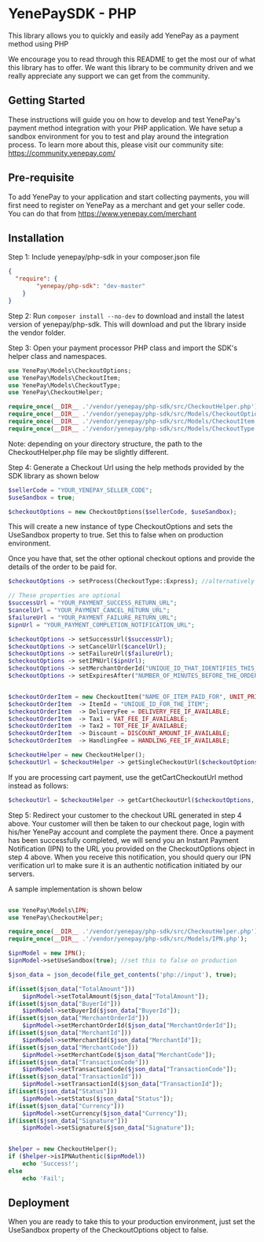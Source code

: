 # YenePaySDK - PHP

This library allows you to quickly and easily add YenePay as a payment method using PHP

We encourage you to read through this README to get the most our of what this library has to offer. We want this library to be community driven and we really appreciate any support we can get from the community.

## Getting Started

These instructions will guide you on how to develop and test YenePay's payment method integration with your PHP application. We have setup a sandbox environment for you to test and play around the integration process. To learn more about this, please visit our community site: https://community.yenepay.com/

## Pre-requisite

To add YenePay to your application and start collecting payments, you will first need to register on YenePay as a merchant and get your seller code. You can do that from https://www.yenepay.com/merchant

## Installation

Step 1: Include yenepay/php-sdk in your composer.json file

```json
{
  "require": {
    	"yenepay/php-sdk": "dev-master"
    }
}
``` 

Step 2: Run ```composer install --no-dev``` to download and install the latest version of yenepay/php-sdk. This will download and put the library inside the vendor folder.		

Step 3: Open your payment processor PHP class and import the SDK's helper class and namespaces.

```php
use YenePay\Models\CheckoutOptions;
use YenePay\Models\CheckoutItem;
use YenePay\Models\CheckoutType;
use YenePay\CheckoutHelper;

require_once(__DIR__ .'/vendor/yenepay/php-sdk/src/CheckoutHelper.php');
require_once(__DIR__ .'/vendor/yenepay/php-sdk/src/Models/CheckoutOptions.php');
require_once(__DIR__ .'/vendor/yenepay/php-sdk/src/Models/CheckoutItem.php');
require_once(__DIR__ .'/vendor/yenepay/php-sdk/src/Models/CheckoutType.php');
```
Note: depending on your directory structure, the path to the CheckoutHelper.php file may be slightly different.

Step 4: Generate a Checkout Url using the help methods provided by the SDK library as shown below

```php
$sellerCode = "YOUR_YENEPAY_SELLER_CODE";
$useSandbox = true;

$checkoutOptions = new CheckoutOptions($sellerCode, $useSandbox);
```

This will create a new instance of type CheckoutOptions and sets the UseSandbox property to true. Set this to false when on production environment.

Once you have that, set the other optional checkout options and provide the details of the order to be paid for.

```php
$checkoutOptions -> setProcess(CheckoutType::Express); //alternatively you can set this to CheckoutType::Cart if you are including multiple items in a single order

// These properties are optional
$successUrl = "YOUR_PAYMENT_SUCCESS_RETURN_URL";
$cancelUrl = "YOUR_PAYMENT_CANCEL_RETURN_URL";
$failureUrl = "YOUR_PAYMENT_FAILURE_RETURN_URL";
$ipnUrl = "YOUR_PAYMENT_COMPLETION_NOTIFICATION_URL";

$checkoutOptions -> setSuccessUrl($successUrl);
$checkoutOptions -> setCancelUrl($cancelUrl);
$checkoutOptions -> setFailureUrl($failureUrl);
$checkoutOptions -> setIPNUrl($ipnUrl);
$checkoutOptions -> setMerchantOrderId("UNIQUE_ID_THAT_IDENTIFIES_THIS_ORDER_ON_YOUR_SYSTEM");
$checkoutOptions -> setExpiresAfter("NUMBER_OF_MINUTES_BEFORE_THE_ORDER_EXPIRES");


$checkoutOrderItem = new CheckoutItem("NAME_OF_ITEM_PAID_FOR", UNIT_PRICE_OF_ITEM, QUANTITY);
$checkoutOrderItem  -> ItemId = "UNIQUE_ID_FOR_THE_ITEM";
$checkoutOrderItem  -> DeliveryFee = DELIVERY_FEE_IF_AVAILABLE;
$checkoutOrderItem  -> Tax1 = VAT_FEE_IF_AVAILABLE;
$checkoutOrderItem  -> Tax2 = TOT_FEE_IF_AVAILABLE;
$checkoutOrderItem  -> Discount = DISCOUNT_AMOUNT_IF_AVAILABLE;
$checkoutOrderItem  -> HandlingFee = HANDLING_FEE_IF_AVAILABLE;

$checkoutHelper = new CheckoutHelper();
$checkoutUrl = $checkoutHelper -> getSingleCheckoutUrl($checkoutOptions, $checkoutOrderItem);
```

If you are processing cart payment, use the getCartCheckoutUrl method instead as follows:

```php
$checkoutUrl = $checkoutHelper -> getCartCheckoutUrl($checkoutOptions, $checkoutOrderItems);
```

Step 5: Redirect your customer to the checkout URL generated in step 4 above. Your customer will then be taken to our checkout page, login with his/her YenePay account and complete the payment there. Once a payment has been successfully completed, we will send you an Instant Payment Notification (IPN) to the URL you provided on the CheckoutOptions object in step 4 above. When you receive this notification, you should query our IPN verification url to make sure it is an authentic notification initiated by our servers.

A sample implementation is shown below

```php

use YenePay\Models\IPN;
use YenePay\CheckoutHelper;

require_once(__DIR__ .'/vendor/yenepay/php-sdk/src/CheckoutHelper.php');
require_once(__DIR__ .'/vendor/yenepay/php-sdk/src/Models/IPN.php');

$ipnModel = new IPN();
$ipnModel->setUseSandbox(true); //set this to false on production

$json_data = json_decode(file_get_contents('php://input'), true);

if(isset($json_data["TotalAmount"]))
	$ipnModel->setTotalAmount($json_data["TotalAmount"]);
if(isset($json_data["BuyerId"]))
	$ipnModel->setBuyerId($json_data["BuyerId"]);
if(isset($json_data["MerchantOrderId"]))
	$ipnModel->setMerchantOrderId($json_data["MerchantOrderId"]);
if(isset($json_data["MerchantId"]))
	$ipnModel->setMerchantId($json_data["MerchantId"]);
if(isset($json_data["MerchantCode"]))
	$ipnModel->setMerchantCode($json_data["MerchantCode"]);
if(isset($json_data["TransactionCode"]))
	$ipnModel->setTransactionCode($json_data["TransactionCode"]);
if(isset($json_data["TransactionId"]))
	$ipnModel->setTransactionId($json_data["TransactionId"]);
if(isset($json_data["Status"]))
	$ipnModel->setStatus($json_data["Status"]);
if(isset($json_data["Currency"]))
	$ipnModel->setCurrency($json_data["Currency"]);
if(isset($json_data["Signature"]))
	$ipnModel->setSignature($json_data["Signature"]);


$helper = new CheckoutHelper();
if ($helper->isIPNAuthentic($ipnModel))
	echo 'Success!';
else
	echo 'Fail';
```

## Deployment

When you are ready to take this to your production environment, just set the UseSandbox property of the CheckoutOptions object to false.











